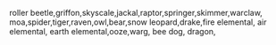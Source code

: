roller beetle,griffon,skyscale,jackal,raptor,springer,skimmer,warclaw,
moa,spider,tiger,raven,owl,bear,snow leopard,drake,fire elemental, air elemental, earth elemental,ooze,warg,
bee dog,
dragon,
